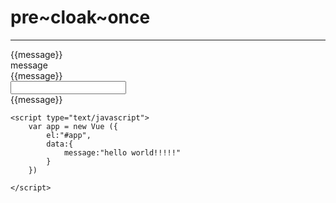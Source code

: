 <!DOCTYPE html>
<html lang="en">
<head>
    <meta charset="UTF-8">
    <script type="text/javascript" src="Vue.js"></script>
    <title>PRE&CLOAK&ONCE</title>
</head>
<body>
    <h1>pre~cloak~once</h1>
    <hr>
    <div id="app">
        <div v-pre>{{message}}</div>
        <div v-cloak>message</div><!--dom渲染完成才显示内容-->
        <div v-once>{{message}}</div>
        <div><input type="text" v-model="message"></div>
        <div>{{message}}</div>
    </div>

    <script type="text/javascript">
        var app = new Vue ({
            el:"#app",
            data:{
                message:"hello world!!!!!"
            }
        })
            
    </script>
</body>
</html>
